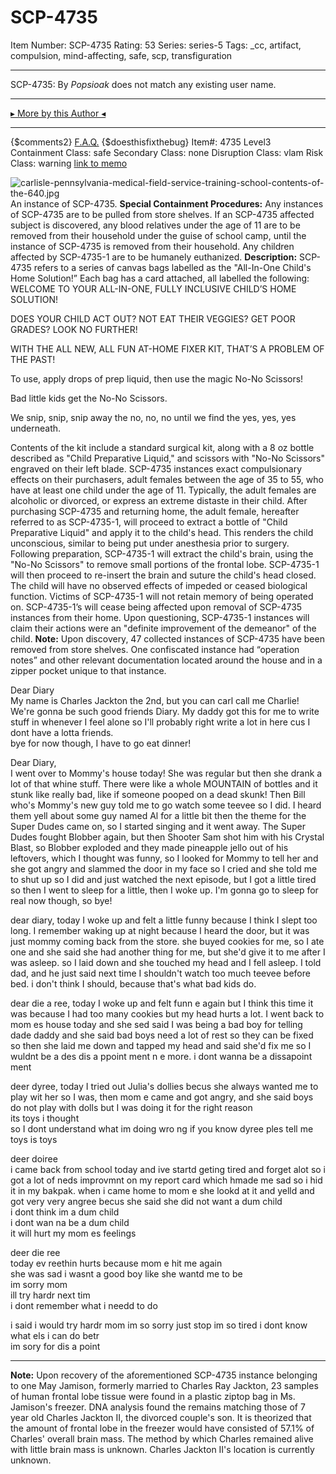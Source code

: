 # SCP-4735
Item Number: SCP-4735
Rating: 53
Series: series-5
Tags: _cc, artifact, compulsion, mind-affecting, safe, scp, transfiguration

---

SCP-4735: By _Popsioak_ does not match any existing user name.
* * *
[▸ More by this Author ◂](http://www.scp-wiki.net/popsioaks-garden)
* * *
{$comments2}
[F.A.Q.](https://scp-wiki.wikidot.com/component:info-ayers)
{$doesthisfixthebug}
Item#: 4735
Level3
Containment Class:
safe
Secondary Class:
none
Disruption Class:
vlam
Risk Class:
warning
[link to memo](/classification-committee-memo)  

  

![carlisle-pennsylvania-medical-field-service-training-school-contents-of-the-640.jpg](https://cdn4.picryl.com/photo/1943/01/01/carlisle-pennsylvania-medical-field-service-training-school-contents-of-the-640.jpg)
An instance of SCP-4735.
**Special Containment Procedures:** Any instances of SCP-4735 are to be pulled from store shelves. If an SCP-4735 affected subject is discovered, any blood relatives under the age of 11 are to be removed from their household under the guise of school camp, until the instance of SCP-4735 is removed from their household. Any children affected by SCP-4735-1 are to be humanely euthanized.
**Description:** SCP-4735 refers to a series of canvas bags labelled as the "All-In-One Child's Home Solution!” Each bag has a card attached, all labelled the following:
WELCOME TO YOUR ALL-IN-ONE, FULLY INCLUSIVE CHILD’S HOME SOLUTION!  
  
DOES YOUR CHILD ACT OUT? NOT EAT THEIR VEGGIES? GET POOR GRADES? LOOK NO FURTHER!  
  
WITH THE ALL NEW, ALL FUN AT-HOME FIXER KIT, THAT’S A PROBLEM OF THE PAST!  
  
To use, apply drops of prep liquid, then use the magic No-No Scissors!  
  
Bad little kids get the No-No Scissors.  
  
We snip, snip, snip away the no, no, no until we find the yes, yes, yes underneath.
  
Contents of the kit include a standard surgical kit, along with a 8 oz bottle described as "Child Preparative Liquid," and scissors with "No-No Scissors" engraved on their left blade. SCP-4735 instances exact compulsionary effects on their purchasers, adult females between the age of 35 to 55, who have at least one child under the age of 11. Typically, the adult females are alcoholic or divorced, or express an extreme distaste in their child. 
After purchasing SCP-4735 and returning home, the adult female, hereafter referred to as SCP-4735-1, will proceed to extract a bottle of "Child Preparative Liquid" and apply it to the child's head. This renders the child unconscious, similar to being put under anesthesia prior to surgery. Following preparation, SCP-4735-1 will extract the child's brain, using the "No-No Scissors" to remove small portions of the frontal lobe. SCP-4735-1 will then proceed to re-insert the brain and suture the child's head closed. The child will have no observed effects of impeded or ceased biological function. Victims of SCP-4735-1 will not retain memory of being operated on. SCP-4735-1’s will cease being affected upon removal of SCP-4735 instances from their home. Upon questioning, SCP-4735-1 instances will claim their actions were an "definite improvement of the demeanor" of the child.
**Note:** Upon discovery, 47 collected instances of SCP-4735 have been removed from store shelves. One confiscated instance had “operation notes” and other relevant documentation located around the house and in a zipper pocket unique to that instance.  

Dear Diary  
My name is Charles Jackton the 2nd, but you can carl call me Charlie! We're gonna be such good friends Diary. My daddy got this for me to write stuff in whenever I feel alone so I'll probably right write a lot in here cus I dont have a lotta friends.  
bye for now though, I have to go eat dinner!
  
  

Dear Diary,  
I went over to Mommy's house today! She was regular but then she drank a lot of that whine stuff. There were like a whole MOUNTAIN of bottles and it stunk like really bad, like if someone pooped on a dead skunk! Then Bill who's Mommy's new guy told me to go watch some teevee so I did. I heard them yell about some guy named Al for a little bit then the theme for the Super Dudes came on, so I started singing and it went away. The Super Dudes fought Blobber again, but then Shooter Sam shot him with his Crystal Blast, so Blobber exploded and they made pineapple jello out of his leftovers, which I thought was funny, so I looked for Mommy to tell her and she got angry and slammed the door in my face so I cried and she told me to shut up so I did and just watched the next episode, but I got a little tired so then I went to sleep for a little, then I woke up. I'm gonna go to sleep for real now though, so bye!
  
  

dear diary, today I woke up and felt a little funny because I think I slept too long. I remember waking up at night because I heard the door, but it was just mommy coming back from the store. she buyed cookies for me, so I ate one and she said she had another thing for me, but she'd give it to me after I was asleep. so I laid down and she touched my head and I fell asleep. I told dad, and he just said next time I shouldn't watch too much teevee before bed. i don't think I should, because that's what bad kids do.
  
  

dear die a ree, today I woke up and felt funn e again but I think this time it was because I had too many cookies but my head hurts a lot. I went back to mom es house today and she sed said I was being a bad boy for telling dade daddy and she said bad boys need a lot of rest so they can be fixed so then she laid me down and tapped my head and said she'd fix me so I wuldnt be a des dis a ppoint ment n e more. i dont wanna be a dissapoint ment
  
  

deer dyree, today I tried out Julia's dollies becus she always wanted me to play wit her so I was, then mom e came and got angry, and she said boys do not play with dolls but I was doing it for the right reason  
its toys i thought  
so I dont understand what im doing wro ng if you know dyree ples tell me  
toys is toys
  
  

deer doiree  
i came back from school today and ive startd geting tired and forget alot so i got a lot of neds improvmnt on my report card which hmade me sad so i hid it in my bakpak. when i came home to mom e she lookd at it and yelld and got very very angree becus she said she did not want a dum child  
i dont think im a dum child  
i dont wan na be a dum child  
it will hurt my mom es feelings
  
  

deer die ree  
today ev reethin hurts because mom e hit me again  
she was sad i wasnt a good boy like she wantd me to be  
im sorry mom  
ill try hardr next tim  
i dont remember what i needd to do
  
  

i said i would try hardr mom im so sorry just stop im so tired i dont know what els i can do betr  
im sory for dis a point
* * *
**Note:** Upon recovery of the aforementioned SCP-4735 instance belonging to one May Jamison, formerly married to Charles Ray Jackton, 23 samples of human frontal lobe tissue were found in a plastic ziptop bag in Ms. Jamison's freezer. DNA analysis found the remains matching those of 7 year old Charles Jackton II, the divorced couple's son. It is theorized that the amount of frontal lobe in the freezer would have consisted of 57.1% of Charles' overall brain mass. The method by which Charles remained alive with little brain mass is unknown. Charles Jackton II's location is currently unknown.